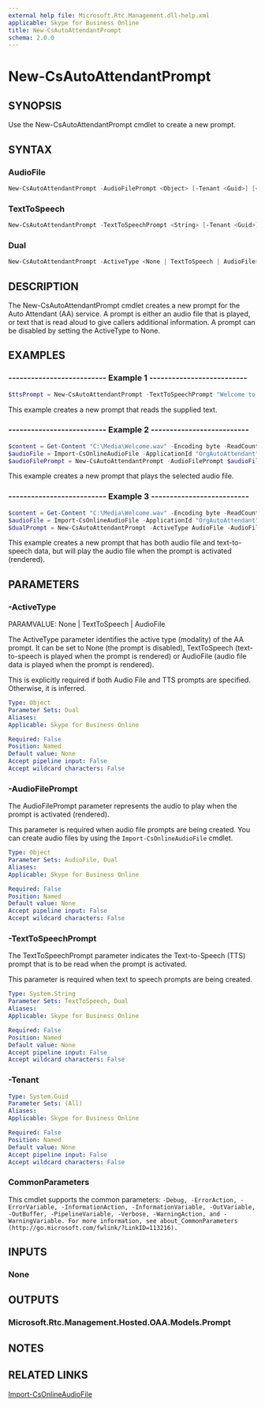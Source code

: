 ```yaml
---
external help file: Microsoft.Rtc.Management.dll-help.xml
applicable: Skype for Business Online
title: New-CsAutoAttendantPrompt
schema: 2.0.0
---
```


# New-CsAutoAttendantPrompt

## SYNOPSIS
Use the New-CsAutoAttendantPrompt cmdlet to create a new prompt.

## SYNTAX

### AudioFile
```powershell
New-CsAutoAttendantPrompt -AudioFilePrompt <Object> [-Tenant <Guid>] [<CommonParameters>]
```

### TextToSpeech
```powershell
New-CsAutoAttendantPrompt -TextToSpeechPrompt <String> [-Tenant <Guid>] [<CommonParameters>]
```

### Dual
```powershell
New-CsAutoAttendantPrompt -ActiveType <None | TextToSpeech | AudioFile> -AudioFilePrompt <Object> -TextToSpeechPrompt <String> [-Tenant <Guid>] [<CommonParameters>]
```

## DESCRIPTION
The New-CsAutoAttendantPrompt cmdlet creates a new prompt for the Auto Attendant (AA) service. A prompt is either an audio file that is played, or text that is read aloud to give callers additional information. A prompt can be disabled by setting the ActiveType to None.


## EXAMPLES

### -------------------------- Example 1 --------------------------
```powershell
$ttsPrompt = New-CsAutoAttendantPrompt -TextToSpeechPrompt "Welcome to Contoso!"
```

This example creates a new prompt that reads the supplied text.


### -------------------------- Example 2 --------------------------
```powershell
$content = Get-Content "C:\Media\Welcome.wav" -Encoding byte -ReadCount 0
$audioFile = Import-CsOnlineAudioFile -ApplicationId "OrgAutoAttendant" -FileName "hello.wav" -Content $content
$audioFilePrompt = New-CsAutoAttendantPrompt -AudioFilePrompt $audioFile
```

This example creates a new prompt that plays the selected audio file.

### -------------------------- Example 3 --------------------------
```powershell
$content = Get-Content "C:\Media\Welcome.wav" -Encoding byte -ReadCount 0
$audioFile = Import-CsOnlineAudioFile -ApplicationId "OrgAutoAttendant" -FileName "hello.wav" -Content $content
$dualPrompt = New-CsAutoAttendantPrompt -ActiveType AudioFile -AudioFilePrompt $audioFile -TextToSpeechPrompt "Welcome to Contoso!"
```

This example creates a new prompt that has both audio file and text-to-speech data, but will play the audio file when the prompt is activated (rendered).


## PARAMETERS

### -ActiveType
PARAMVALUE: None | TextToSpeech | AudioFile

The ActiveType parameter identifies the active type (modality) of the AA prompt. It can be set to None (the prompt is disabled), TextToSpeech (text-to-speech is played when the prompt is rendered) or AudioFile (audio file data is played when the prompt is rendered).

This is explicitly required if both Audio File and TTS prompts are specified. Otherwise, it is inferred.


```yaml
Type: Object
Parameter Sets: Dual
Aliases:
Applicable: Skype for Business Online

Required: False
Position: Named
Default value: None
Accept pipeline input: False
Accept wildcard characters: False
```

### -AudioFilePrompt
The AudioFilePrompt parameter represents the audio to play when the prompt is activated (rendered).

This parameter is required when audio file prompts are being created. You can create audio files by using the `Import-CsOnlineAudioFile` cmdlet.


```yaml
Type: Object
Parameter Sets: AudioFile, Dual
Aliases:
Applicable: Skype for Business Online

Required: False
Position: Named
Default value: None
Accept pipeline input: False
Accept wildcard characters: False
```

### -TextToSpeechPrompt
The TextToSpeechPrompt parameter indicates the Text-to-Speech (TTS) prompt that is to be read when the prompt is activated.

This parameter is required when text to speech prompts are being created.


```yaml
Type: System.String
Parameter Sets: TextToSpeech, Dual
Aliases:
Applicable: Skype for Business Online

Required: False
Position: Named
Default value: None
Accept pipeline input: False
Accept wildcard characters: False
```

### -Tenant

```yaml
Type: System.Guid
Parameter Sets: (All)
Aliases:
Applicable: Skype for Business Online

Required: False
Position: Named
Default value: None
Accept pipeline input: False
Accept wildcard characters: False
```

### CommonParameters
This cmdlet supports the common parameters: `-Debug, -ErrorAction, -ErrorVariable, -InformationAction, -InformationVariable, -OutVariable, -OutBuffer, -PipelineVariable, -Verbose, -WarningAction, and -WarningVariable. For more information, see about_CommonParameters (http://go.microsoft.com/fwlink/?LinkID=113216).`

## INPUTS

### None


## OUTPUTS

### Microsoft.Rtc.Management.Hosted.OAA.Models.Prompt


## NOTES

## RELATED LINKS

[Import-CsOnlineAudioFile](Import-CsOnlineAudioFile.md)

